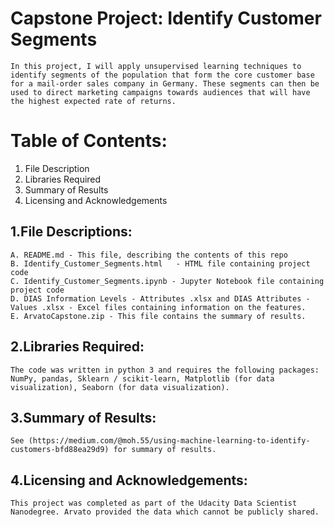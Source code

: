 # Capstone Project: Identify Customer Segments

	In this project, I will apply unsupervised learning techniques to identify segments of the population that form the core customer base for a mail-order sales company in Germany. These segments can then be used to direct marketing campaigns towards audiences that will have the highest expected rate of returns. 


# Table of Contents:

 1. File Description
 2. Libraries Required
 3. Summary of Results
 4. Licensing and Acknowledgements
 
## 1.File Descriptions:

	A. README.md - This file, describing the contents of this repo
	B. Identify_Customer_Segments.html	 - HTML file containing project code
	C. Identify_Customer_Segments.ipynb - Jupyter Notebook file containing project code
	D. DIAS Information Levels - Attributes .xlsx and DIAS Attributes - Values .xlsx - Excel files containing information on the features.
	E. ArvatoCapstone.zip - This file contains the summary of results.

## 2.Libraries Required:

	The code was written in python 3 and requires the following packages: 
	NumPy, pandas, Sklearn / scikit-learn, Matplotlib (for data visualization), Seaborn (for data visualization).
	
## 3.Summary of Results:

	See (https://medium.com/@moh.55/using-machine-learning-to-identify-customers-bfd88ea29d9) for summary of results.
	
## 4.Licensing and Acknowledgements:

	This project was completed as part of the Udacity Data Scientist Nanodegree. Arvato provided the data which cannot be publicly shared.
